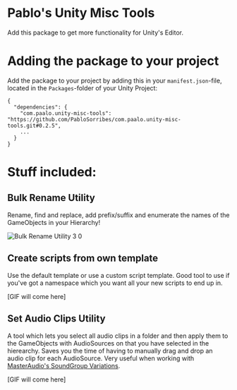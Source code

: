 # Pablo's Unity Misc Tools
Add this package to get more functionality for Unity's Editor.

# Adding the package to your project
Add the package to your project by adding this in your `manifest.json`-file, located in the `Packages`-folder of your Unity Project:
```
{
  "dependencies": {
    "com.paalo.unity-misc-tools": "https://github.com/PabloSorribes/com.paalo.unity-misc-tools.git#0.2.5",
    ...
  }
}
```

# Stuff included:

## Bulk Rename Utility
Rename, find and replace, add prefix/suffix and enumerate the names of the GameObjects in your Hierarchy!

![Bulk Rename Utility 3 0](https://user-images.githubusercontent.com/10932943/74588978-8da7df80-5001-11ea-8e53-37f7256ec635.gif)

## Create scripts from own template
Use the default template or use a custom script template. Good tool to use if you've got a namespace which you want all your new scripts to end up in.

[GIF will come here]

## Set Audio Clips Utility
A tool which lets you select all audio clips in a folder and then apply them to the GameObjects with AudioSources on that you have selected in the hierearchy. Saves you the time of having to manually drag and drop an audio clip for each AudioSource. Very useful when working with [MasterAudio's SoundGroup Variations](https://www.dtdevtools.com/docs/masteraudio/SoundGroupVariations.htm).

[GIF will come here]
